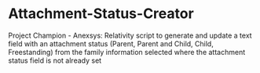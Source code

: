 # Attachment-Status-Creator
Project Champion - Anexsys: Relativity script to generate and update a text field with an attachment status (Parent, Parent and Child, Child, Freestanding) from the family information selected where the attachment status field is not already set
